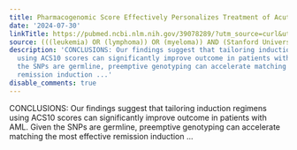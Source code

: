 ```yaml
---
title: Pharmacogenomic Score Effectively Personalizes Treatment of Acute Myeloid Leukemia
date: '2024-07-30'
linkTitle: https://pubmed.ncbi.nlm.nih.gov/39078289/?utm_source=curl&utm_medium=rss&utm_campaign=pubmed-2&utm_content=1Rkszs2HVZ2RHP33OibaNFew6VK-LzjJWTD4GwmLlk8B-wCceh&fc=20220923065203&ff=20240731181730&v=2.18.0.post9+e462414
source: (((leukemia) OR (lymphoma)) OR (myeloma)) AND (Stanford University[Affiliation])
description: 'CONCLUSIONS: Our findings suggest that tailoring induction regimens
  using ACS10 scores can significantly improve outcome in patients with AML. Given
  the SNPs are germline, preemptive genotyping can accelerate matching the most effective
  remission induction ...'
disable_comments: true
---
```

CONCLUSIONS: Our findings suggest that tailoring induction regimens using ACS10 scores can significantly improve outcome in patients with AML. Given the SNPs are germline, preemptive genotyping can accelerate matching the most effective remission induction ...